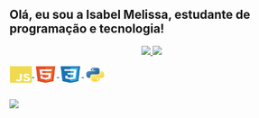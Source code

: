 ## Olá, eu sou a Isabel Melissa, estudante de programação e tecnologia!
<div align="center">
  <a href="https://github.com/isabelmvm">
  <img height="180em" src="https://github-readme-stats-sigma-five.vercel.app/api?username=isabelmvm&show_icons=true&theme=dark&include_all_commits=true&count_private=false"/>
  <img height="180em" src="https://github-readme-stats-sigma-five.vercel.app/api/top-langs/?username=isabelmvm&layout=compact&langs_count=7&theme=dark"/>
</div>
<div style="display: inline_block"><br>
         
  <img align="center" alt="Smm-Js" height="30" width="40" src="https://raw.githubusercontent.com/devicons/devicon/master/icons/javascript/javascript-plain.svg">
  <img align="center" alt="Smm-HTML" height="30" width="40" src="https://raw.githubusercontent.com/devicons/devicon/master/icons/html5/html5-original.svg">
  <img align="center" alt="Smm-CSS" height="30" width="40" src="https://raw.githubusercontent.com/devicons/devicon/master/icons/css3/css3-original.svg">
  <img align="center" alt="Smm-Python" height="30" width="40" src="https://raw.githubusercontent.com/devicons/devicon/master/icons/python/python-original.svg">
 
  ##
 
<div> 

  <a href = "mailto:isabelmelissa15@gmail.com"><img src="https://img.shields.io/badge/-Gmail-%23333?style=for-the-badge&logo=gmail&logoColor=white" target="_blank"></a>
 
 
  
 
</div>
